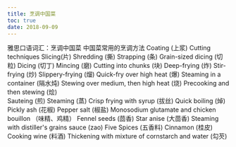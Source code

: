```yaml
---
title: 烹调中国菜
toc: true
date: 2018-09-09
---
```

雅思口语词汇：烹调中国菜
中国菜常用的烹调方法
Coating (上浆)
Cutting techniques
Slicing(片)
Shredding (撕)
Strapping (条)
Grain-sized dicing (切粒)
Dicing (切丁)
Mincing (磨)
Cutting into chunks (块)
Deep-frying (炸)
Stir-frying (炒)
Slippery-frying (熘)
Quick-fry over high heat (爆)
Steaming in a container (隔水炖)
Stewing over medium, then high heat (烧)
Precooking and then stewing (烩)  
Sauteing (煎)
Steaming (蒸)
Crisp frying with syrup (拔丝)
Quick boiling (焯)
Pickly ash (花椒)
Pepper salt (椒盐)
Monosodium glutamate and chicken bouillon  （味精、鸡精）
Fennel seeds (茴香)
Star anise (大茴香)
Steaming with distiller's grains sauce (zao)
Five Spices (五香料)
Cinnamon (桂皮)
Cooking wine (料酒)
Thickening with mixture of cornstarch and water (勾芡)
